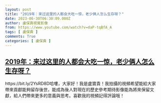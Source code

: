 ```yaml
---
layout: post
title: "2019年：来过这里的人都会大吃一惊，老少俩人怎么生存呀？"
date: 2023-06-30T06:30:09.000Z
author: 盧保貴視覺影像
from: https://www.youtube.com/watch?v=daP-tqBfA_A
tags: [ 盧保貴 ]
comments: True
categories: [ 盧保貴 ]
---
```

<!--1688106609000-->
[2019年：来过这里的人都会大吃一惊，老少俩人怎么生存呀？](https://www.youtube.com/watch?v=daP-tqBfA_A)
------

<div>
https://bit.ly/2YsRD8D哈嘍，大家好！我是盧寶貴！我拍攝的視頻希望能給大家帶來貢獻能夠留存後世，能成為後人對現在的歷史參考期待影像能為將來保留文獻，給人們帶來更多的意義與思考。喜歡我的視頻記得評論哦！
</div>
